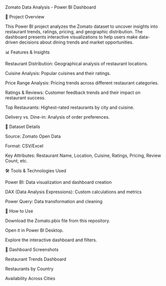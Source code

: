 Zomato Data Analysis - Power BI Dashboard

📌 Project Overview

This Power BI project analyzes the Zomato dataset to uncover insights into restaurant trends, ratings, pricing, and geographic distribution. The dashboard presents interactive visualizations to help users make data-driven decisions about dining trends and market opportunities.

📊 Features & Insights

Restaurant Distribution: Geographical analysis of restaurant locations.

Cuisine Analysis: Popular cuisines and their ratings.

Price Range Analysis: Pricing trends across different restaurant categories.

Ratings & Reviews: Customer feedback trends and their impact on restaurant success.

Top Restaurants: Highest-rated restaurants by city and cuisine.

Delivery vs. Dine-in: Analysis of order preferences.

📁 Dataset Details

Source: Zomato Open Data

Format: CSV/Excel

Key Attributes: Restaurant Name, Location, Cuisine, Ratings, Pricing, Review Count, etc.

🛠 Tools & Technologies Used

Power BI: Data visualization and dashboard creation

DAX (Data Analysis Expressions): Custom calculations and metrics

Power Query: Data transformation and cleaning

🚀 How to Use

Download the Zomato.pbix file from this repository.

Open it in Power BI Desktop.

Explore the interactive dashboard and filters.

📸 Dashboard Screenshots

Restaurant Trends Dashboard



Restaurants by Country



Availability Across Cities

